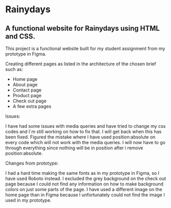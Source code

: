 # Rainydays

## A functional website for Rainydays using HTML and CSS.

This project is a functional website built for my student assignment from my prototype in Figma.

Creating different pages as listed in the architecture of the chosen brief such as:
* Home page
* About page
* Contact page
* Product page
* Check out page
* A few extra pages

Issues:

I have had some issues with media queries and have tried to change my css codes and I´m still working on how to fix that. I will get back when this has been fixed. Figured the mistake where I have used position:absolute on every code which will not work with the media queries. I will now have to go through everything since nothing will be in position after i remove position:absolute. 

Changes from prototype:

I had a hard time making the same fonts as in my prototype in Figma, so I have used Roboto instead. I excluded the grey background on the check out page because I could not find any information on how to make background colors on just some parts of the page. 
I have used a different image on the home page than in Figma because I unfortunately could not find the image I used in my prototype. 